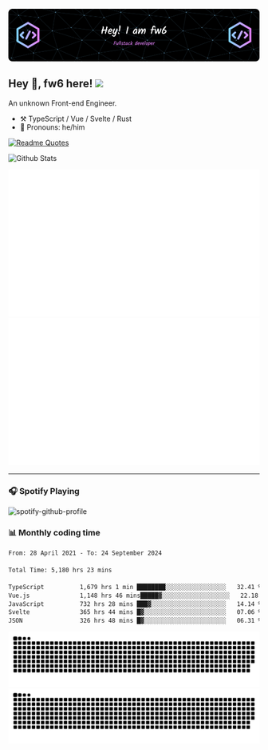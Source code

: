 ![Header](github-header-image.png)

## Hey 👋, fw6 here! <img src="https://github.githubassets.com/images/mona-whisper.gif" height="24" />


An unknown Front-end Engineer.

-   :hammer_and_pick: TypeScript / Vue / Svelte / Rust
-   :man: Pronouns: he/him


[![Readme Quotes](https://quotes-github-readme.vercel.app/api?type=horizontal&theme=algolia)](https://github.com/piyushsuthar/github-readme-quotes)



![Github Stats](https://github-readme-stats.vercel.app/api?username=fw6&bg_color=30,e96443,904e95&title_color=fff&text_color=fff)

![](https://raw.githubusercontent.com/fw6/github-stats-transparent/output/generated/overview.svg)
![](https://raw.githubusercontent.com/fw6/github-stats-transparent/output/generated/languages.svg)


---

### 🎧 Spotify Playing

<!-- ![spotify-github-profile](/img/default.svg) -->

![spotify-github-profile](https://spotify-github-profile.vercel.app/api/view.svg?uid=r6wn4hdvypv0lkzyrj0e0pjct&cover_image=true&theme=default&show_offline=true&background_color=9a10ad&interchange=true&bar_color_cover=true)



### :bar_chart: Monthly coding time 

<!--START_SECTION:waka-->

```txt
From: 28 April 2021 - To: 24 September 2024

Total Time: 5,180 hrs 23 mins

TypeScript          1,679 hrs 1 min ████████░░░░░░░░░░░░░░░░░   32.41 %
Vue.js              1,148 hrs 46 mins█████▓░░░░░░░░░░░░░░░░░░░   22.18 %
JavaScript          732 hrs 28 mins ███▓░░░░░░░░░░░░░░░░░░░░░   14.14 %
Svelte              365 hrs 44 mins █▓░░░░░░░░░░░░░░░░░░░░░░░   07.06 %
JSON                326 hrs 48 mins █▓░░░░░░░░░░░░░░░░░░░░░░░   06.31 %
```

<!--END_SECTION:waka-->




![github contribution grid snake animation](https://raw.githubusercontent.com/platane/platane/output/github-contribution-grid-snake-dark.svg#gh-dark-mode-only)![github contribution grid snake animation](https://raw.githubusercontent.com/platane/platane/output/github-contribution-grid-snake.svg#gh-light-mode-only)
